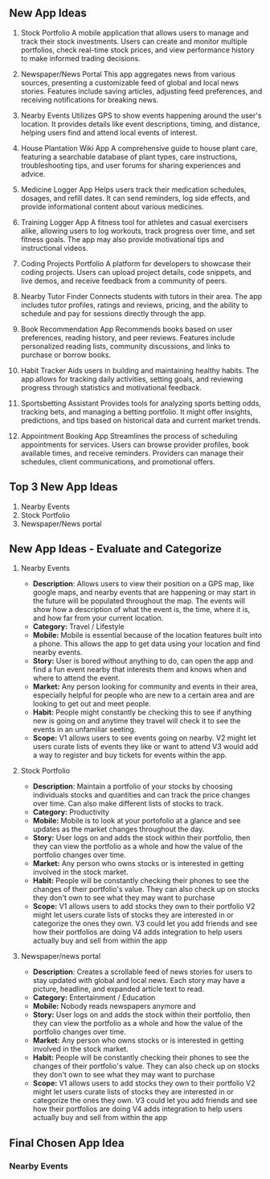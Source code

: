 ## New App Ideas

1. Stock Portfolio
A mobile application that allows users to manage and track their stock investments. Users can create and monitor multiple portfolios, check real-time stock prices, and view performance history to make informed trading decisions.

2. Newspaper/News Portal
This app aggregates news from various sources, presenting a customizable feed of global and local news stories. Features include saving articles, adjusting feed preferences, and receiving notifications for breaking news.

3. Nearby Events
Utilizes GPS to show events happening around the user's location. It provides details like event descriptions, timing, and distance, helping users find and attend local events of interest.

4. House Plantation Wiki App
A comprehensive guide to house plant care, featuring a searchable database of plant types, care instructions, troubleshooting tips, and user forums for sharing experiences and advice.

5. Medicine Logger App
Helps users track their medication schedules, dosages, and refill dates. It can send reminders, log side effects, and provide informational content about various medicines.

6. Training Logger App
A fitness tool for athletes and casual exercisers alike, allowing users to log workouts, track progress over time, and set fitness goals. The app may also provide motivational tips and instructional videos.

7. Coding Projects Portfolio
A platform for developers to showcase their coding projects. Users can upload project details, code snippets, and live demos, and receive feedback from a community of peers.

8. Nearby Tutor Finder
Connects students with tutors in their area. The app includes tutor profiles, ratings and reviews, pricing, and the ability to schedule and pay for sessions directly through the app.

9. Book Recommendation App
Recommends books based on user preferences, reading history, and peer reviews. Features include personalized reading lists, community discussions, and links to purchase or borrow books.

10. Habit Tracker
Aids users in building and maintaining healthy habits. The app allows for tracking daily activities, setting goals, and reviewing progress through statistics and motivational feedback.

11. Sportsbetting Assistant
Provides tools for analyzing sports betting odds, tracking bets, and managing a betting portfolio. It might offer insights, predictions, and tips based on historical data and current market trends.

12. Appointment Booking App
Streamlines the process of scheduling appointments for services. Users can browse provider profiles, book available times, and receive reminders. Providers can manage their schedules, client communications, and promotional offers.



## Top 3 New App Ideas
1. Nearby Events
2. Stock Portfolio
3. Newspaper/News portal

## New App Ideas - Evaluate and Categorize
1. Nearby Events
   - **Description**: Allows users to view their position on a GPS map, like google maps, and nearby events that are happening or may start in the future will be populated throughout the map. The events will show how a description of what the event is, the time, where it is, and how far from your current location.
   - **Category:** Travel / Lifestyle
   - **Mobile:** Mobile is essential because of the location features built into a phone. This allows the app to get data using your location and find nearby events.
   - **Story:** User is bored without anything to do, can open the app and find a fun event nearby that interests them and knows when and where to attend the event.
   - **Market:** Any person looking for community and events in their area, especially helpful for people who are new to a certain area and are looking to get out and meet people.
   - **Habit:** People might constantly be checking this to see if anything new is going on and anytime they travel will check it to see the events in an unfamiliar seeting.
   - **Scope:** V1 allows users to see events going on nearby. V2 might let users curate lists of events they like or want to attend V3 would add a way to register and buy tickets for events within the app. 

2. Stock Portfolio
   - **Description**: Maintain a portfolio of your stocks by choosing individuals stocks and quantities and can track the price changes over time. Can also make different lists of stocks to track.
   - **Category:** Productivity
   - **Mobile:** Mobile is to look at your portofolio at a glance and see updates as the market changes throughout the day.
   - **Story:** User logs on and adds the stock within their portfolio, then they can view the portfolio as a whole and how the value of the portfolio changes over time. 
   - **Market:** Any person who owns stocks or is interested in getting involved in the stock market.
   - **Habit:** People will be constantly checking their phones to see the changes of their portfolio's value. They can also check up on stocks they don't own to see what they may want to purchase
   - **Scope:** V1 allows users to add stocks they own to their portfolio V2 might let users curate lists of stocks they are interested in or categorize the ones they own. V3 could let you add friends and see how their portfolios are doing V4 adds integration to help users actually buy and sell from within the app

3. Newspaper/news portal
   - **Description**: Creates a scrollable feed of news stories for users to stay updated with global and local news. Each story may have a picture, headline, and expanded article text to read.
   - **Category:** Entertainment / Education
   - **Mobile:** Nobody reads newspapers anymore and 
   - **Story:** User logs on and adds the stock within their portfolio, then they can view the portfolio as a whole and how the value of the portfolio changes over time. 
   - **Market:** Any person who owns stocks or is interested in getting involved in the stock market.
   - **Habit:** People will be constantly checking their phones to see the changes of their portfolio's value. They can also check up on stocks they don't own to see what they may want to purchase
   - **Scope:** V1 allows users to add stocks they own to their portfolio V2 might let users curate lists of stocks they are interested in or categorize the ones they own. V3 could let you add friends and see how their portfolios are doing V4 adds integration to help users actually buy and sell from within the app


## Final Chosen App Idea
### **Nearby Events**

